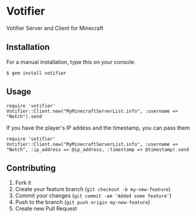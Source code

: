 # Votifier

Votifier Server and Client for Minecraft

## Installation

For a manual installation, type this on your console:

    $ gem install votifier

## Usage

    require 'votifier'
    Votifier::Client.new("MyMinecraftServerList.info", :username => "Notch").send

If you have the player's IP addess and the timestamp, you can pass them

    require 'votifier'
    Votifier::Client.new("MyMinecraftServerList.info", :username => "Notch", :ip_address => @ip_address, :timestamp => @timestamp).send

## Contributing

1. Fork it
2. Create your feature branch (`git checkout -b my-new-feature`)
3. Commit your changes (`git commit -am 'Added some feature'`)
4. Push to the branch (`git push origin my-new-feature`)
5. Create new Pull Request
